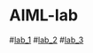 # AIML-lab
#[lab_1](https://github.com/2303A51688/AIML-lab/blob/main/AIML_assignment_1.ipynb)
#[lab_2](https://github.com/2303A51688/AIML-lab/blob/main/AIML_assignment_2.ipynb)
#[lab_3](https://github.com/2303A51688/AIML-lab/blob/main/AIML_Assignment_3.ipynb)
